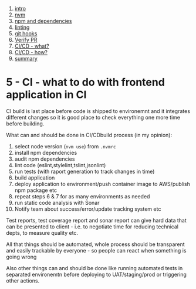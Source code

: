 1. [intro](0-intro.md)
1. [nvm](1-nvm-managing-node-versions.md)
1. [npm and dependencies](2-npm-and-dependencies.md)
1. [linting](3-npm-and-dependencies.md)
1. [git hooks](4-git-hooks.md)
1. [Verify PR](5-verify-pr.md)
1. [CI/CD - what?](6-ci-part-1-what.md)
1. [CI/CD - how?](7-ci-part-2-how.md)
1. [summary](8-summary.md)

# 5 - CI - what to do with frontend application in CI

CI build is last place before code is shipped to environemnt and it integrates different changes so it is good place to check everything one more time before building.

What can and should be done in CI/CDbuild process (in my opinion):

1. select node version (`nvm use`) from `.nvmrc`
2. install npm dependencies
3. audit npm dependencies
4. lint code (eslint,stylelint,tslint,jsonlint)
5. run tests (with raport generation to track changes in time)
6. build application
7. deploy application to environment/push container image to AWS/publish npm package etc
8. repeat steps 6 & 7 for as many environments as needed
9. run static code analysis with Sonar
10. Notify team about success/error/update tracking system etc

Test reports, test coverage report and sonar report can give hard data that can be presented to client - i.e. to negotiate time for reducing technical depts, to measure quality etc.

All that things should be automated, whole process should be transparent and easily trackable by everyone - so people can react when something is going wrong

Also other things can and should be done like running automated tests in separated environemtn before deploying to UAT/staging/prod or triggering other actions.
